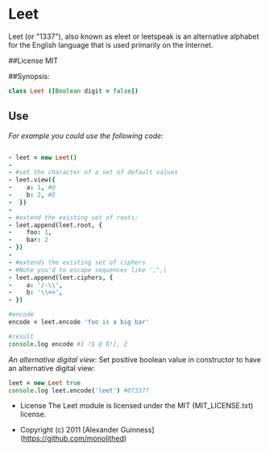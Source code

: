 # Leet

Leet (or "1337"), also known as eleet or leetspeak is an alternative alphabet for the English language that is used primarily on the Internet.

##License
	MIT

##Synopsis:
```coffeescript
class Leet ([Boolean digit = false])
```

## Use
*For example you could use the following code:*

```coffeescript

- leet = new Leet()
-
- #set the character of a set of default values
- leet.view({
-    a: 1, #@
-    b: 2, #ß
-  })
-
- #extend the existing set of roots:
- leet.append(leet.root, {
-    foo: 1,
-    bar: 2
- })
-
- #extends the existing set of ciphers
- #Note you'd to escape sequences like ',",\
- leet.append(leet.ciphers, {
-    a: '/-\\',
-    b: '\\>>',
- })

#encode
encode = leet.encode 'foo is a big bar'

#result
console.log encode #1 !$ @ ß![, 2
```

*An alternative digital view*:
Set positive boolean value in constructor to have an alternative digital view:

```coffeescript
leet = new Leet true
console.log leet.encode('leet') #073377
```

* License
    The Leet module is licensed under the MIT (MIT_LICENSE.txt) license.

* Copyright (c) 2011 [Alexander Guinness] (https://github.com/monolithed)
